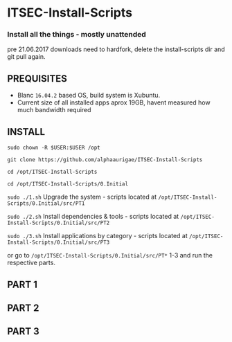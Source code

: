 # ITSEC-Install-Scripts

### Install all the things - mostly unattended

pre 21.06.2017 downloads need to hardfork, delete the install-scripts dir and git pull again.

## PREQUISITES

- Blanc `16.04.2` based OS, build system is Xubuntu.
- Current size of all installed apps aprox 19GB, havent measured how much bandwidth required 

## INSTALL

`sudo chown -R $USER:$USER /opt`

`git clone https://github.com/alphaaurigae/ITSEC-Install-Scripts`

`cd /opt/ITSEC-Install-Scripts`

`cd /opt/ITSEC-Install-Scripts/0.Initial`

`sudo ./1.sh` Upgrade the system - scripts located at `/opt/ITSEC-Install-Scripts/0.Initial/src/PT1`

`sudo ./2.sh` Install dependencies & tools - scripts located at `/opt/ITSEC-Install-Scripts/0.Initial/src/PT2`

`sudo ./3.sh` Install applications by category - scripts located at `/opt/ITSEC-Install-Scripts/0.Initial/src/PT3`


or go to `/opt/ITSEC-Install-Scripts/0.Initial/src/PT*` 1-3 and run the respective parts. 

## PART 1 


## PART 2 



## PART 3




